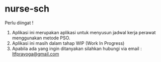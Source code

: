 # nurse-sch
Perlu diingat !
1. Aplikasi ini merupakan aplikasi untuk menyusun jadwal kerja perawat menggunakan metode PSO.
2. Aplikasi ini masih dalam tahap WIP (Work In Progress)
3. Apabila ada yang ingin ditanyakan silahkan hubungi via email : ltfprayoga@gmail.com

